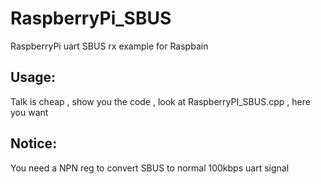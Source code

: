 # RaspberryPi_SBUS
RaspberryPi uart SBUS rx example for Raspbain

## Usage:
Talk is cheap , show you the code , look at RaspberryPI_SBUS.cpp , here you want

## Notice:
You need a NPN reg to convert SBUS to normal 100kbps uart signal

